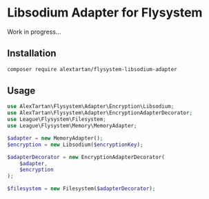 # Libsodium Adapter for Flysystem

Work in progress...

## Installation

```bash
composer require alextartan/flysystem-libsodium-adapter
```

## Usage

```php
use AlexTartan\Flysystem\Adapter\Encryption\Libsodium;
use AlexTartan\Flysystem\Adapter\EncryptionAdapterDecorator;
use League\Flysystem\Filesystem;
use League\Flysystem\Memory\MemoryAdapter;

$adapter = new MemoryAdapter();
$encryption = new Libsodium($encryptionKey);

$adapterDecorator = new EncryptionAdapterDecorator(
    $adapter, 
    $encryption
);

$filesystem = new Filesystem($adapterDecorator);
```